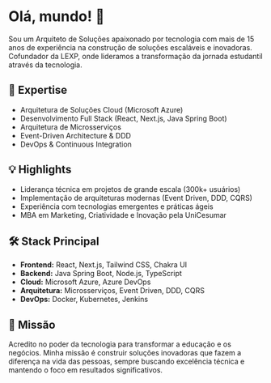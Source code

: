 # Olá, mundo! 👋

Sou um Arquiteto de Soluções apaixonado por tecnologia com mais de 15 anos de experiência na construção de soluções escaláveis e inovadoras. Cofundador da LEXP, onde lideramos a transformação da jornada estudantil através da tecnologia.

## 🚀 Expertise

- Arquitetura de Soluções Cloud (Microsoft Azure)
- Desenvolvimento Full Stack (React, Next.js, Java Spring Boot)
- Arquitetura de Microsserviços
- Event-Driven Architecture & DDD
- DevOps & Continuous Integration

## 💡 Highlights

- Liderança técnica em projetos de grande escala (300k+ usuários)
- Implementação de arquiteturas modernas (Event Driven, DDD, CQRS)
- Experiência com tecnologias emergentes e práticas ágeis
- MBA em Marketing, Criatividade e Inovação pela UniCesumar

## 🛠 Stack Principal

- **Frontend:** React, Next.js, Tailwind CSS, Chakra UI
- **Backend:** Java Spring Boot, Node.js, TypeScript
- **Cloud:** Microsoft Azure, Azure DevOps
- **Arquitetura:** Microsserviços, Event Driven, DDD, CQRS
- **DevOps:** Docker, Kubernetes, Jenkins

## 🎯 Missão

Acredito no poder da tecnologia para transformar a educação e os negócios. Minha missão é construir soluções inovadoras que fazem a diferença na vida das pessoas, sempre buscando excelência técnica e mantendo o foco em resultados significativos.
